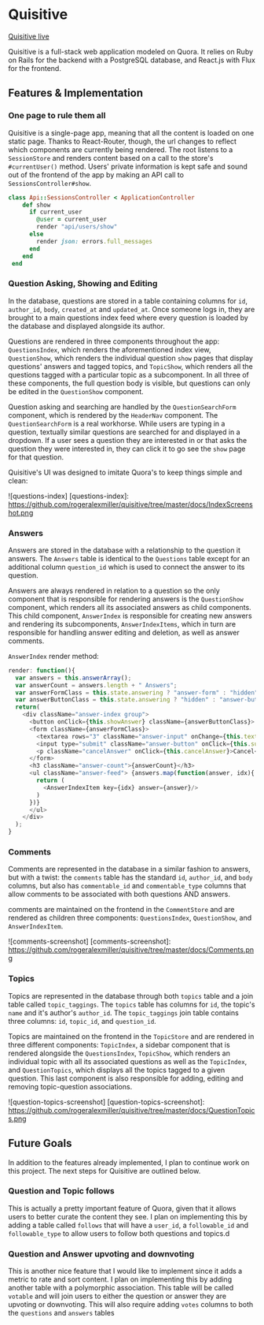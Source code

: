 # Quisitive

[Quisitive live][heroku]

[heroku]: http://quisitive.herokuapp.com

Quisitive is a full-stack web application modeled on Quora.  It relies on Ruby on Rails for the backend with a PostgreSQL database, and React.js with Flux for the frontend.  

## Features & Implementation

### One page to rule them all

Quisitive is a single-page app, meaning that all the content is loaded on one static page. Thanks to React-Router, though, the url changes to reflect which components are currently being rendered.  The root listens to a `SessionStore` and renders content based on a call to the store's `#currentUser()` method. Users' private information is kept safe and sound out of the frontend of the app by making an API call to `SessionsController#show`.

```ruby
class Api::SessionsController < ApplicationController
    def show
      if current_user
        @user = current_user
        render "api/users/show"
      else
        render json: errors.full_messages
      end
    end
 end
  ```

### Question Asking, Showing and Editing

  In the database, questions are stored in a table containing columns for `id`, `author_id`, `body`, `created_at` and `updated_at`.  Once someone logs in, they are brought to a main questions index feed where every question is loaded by the database and displayed alongside its author.

  Questions are rendered in three components throughout the app: `QuestionsIndex`, which renders the aforementioned index view, `QuestionShow`, which renders the individual question `show` pages that display questions' answers and tagged topics, and `TopicShow`, which renders all the questions tagged with a particular topic as a subcomponent. In all three of these components, the full question body is visible, but questions can only be edited in the `QuestionShow` component.

  Question asking and searching are handled by the `QuestionSearchForm` component, which is rendered by the `HeaderNav` component. The `QuestionSearchForm` is a real workhorse. While users are typing in a question, textually similar questions are searched for and displayed in a dropdown. If a user sees a question they are interested in or that asks the question they were interested in, they can click it to go see the `show` page for that question.

  Quisitive's UI was designed to imitate Quora's to keep things simple and clean:  

![questions-index]
[questions-index]: https://github.com/rogeralexmiller/quisitive/tree/master/docs/IndexScreenshot.png

### Answers

  Answers are stored in the database with a relationship to the question it answers. The `Answers` table is identical to the `Questions` table except for an additional column `question_id` which is used to connect the answer to its question.

  Answers are always rendered in relation to a question so the only component that is responsible for rendering answers is the `QuestionShow` component, which renders all its associated answers as child components. This child component, `AnswerIndex` is responsible for creating new answers and rendering its subcomponents, `AnswerIndexItems`, which in turn are responsible for handling answer editing and deletion, as well as answer comments.

`AnswerIndex` render method:

```javascript
render: function(){
  var answers = this.answerArray();
  var answerCount = answers.length + " Answers";
  var answerFormClass = this.state.answering ? "answer-form" : "hidden";
  var answerButtonClass = this.state.answering ? "hidden" : "answer-button";
  return(
    <div className="answer-index group">
      <button onClick={this.showAnswer} className={answerButtonClass}> Answer </button>
      <form className={answerFormClass}>
        <textarea rows="3" className="answer-input" onChange={this.textChange} value={this.state.answer}></textarea>
        <input type="submit" className="answer-button" onClick={this.submitAnswer}/>
        <p className="cancelAnswer" onClick={this.cancelAnswer}>Cancel</p>
      </form>
      <h3 className="answer-count">{answerCount}</h3>
      <ul className="answer-feed"> {answers.map(function(answer, idx){
        return (
          <AnswerIndexItem key={idx} answer={answer}/>
        )
      })}
      </ul>
    </div>
  );
}
```

### Comments

Comments are represented in the database in a similar fashion to answers, but with a twist: the `comments` table has the standard `id`, `author_id`, and `body` columns, but also has `commentable_id` and `commentable_type` columns that allow comments to be associated with both questions AND answers.

comments are maintained on the frontend in the `CommentStore` and are rendered as children three components: `QuestionsIndex`, `QuestionShow`, and `AnswerIndexItem`.

![comments-screenshot]
[comments-screenshot]: https://github.com/rogeralexmiller/quisitive/tree/master/docs/Comments.png

### Topics

Topics are represented in the database through both `topics` table and a join table called `topic_taggings`.  The `topics` table has columns for `id`, the topic's `name` and it's author's `author_id`.  The `topic_taggings` join table contains three columns: `id`, `topic_id`, and `question_id`.  

Topics are maintained on the frontend in the `TopicStore` and are rendered in three different components: `TopicIndex`, a sidebar component that is rendered alongside the `QuestionsIndex`, `TopicShow`, which renders an individual topic with all its associated questions as well as the `TopicIndex`, and `QuestionTopics`, which displays all the topics tagged to a given question. This last component is also responsible for adding, editing and removing topic-question associations.

![question-topics-screenshot]
[question-topics-screenshot]: https://github.com/rogeralexmiller/quisitive/tree/master/docs/QuestionTopics.png

## Future Goals

In addition to the features already implemented, I plan to continue work on this project.  The next steps for Quisitive are outlined below.

### Question and Topic follows

This is actually a pretty important feature of Quora, given that it allows users to better curate the content they see. I plan on implementing this
by adding a table called `follows` that will have a `user_id`, a `followable_id` and `followable_type` to allow users to follow both questions and topics.d

### Question and Answer upvoting and downvoting

This is another nice feature that I would like to implement since it adds a metric to rate and sort content. I plan on implementing this by adding another table with a polymorphic association. This table will be called `votable` and will join users to either the question or answer they are upvoting or downvoting. This will also require adding `votes` columns to both the `questions` and `answers` tables

